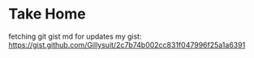 # Take Home
fetching git gist md for updates
my gist: https://gist.github.com/Gillysuit/2c7b74b002cc831f047996f25a1a6391
